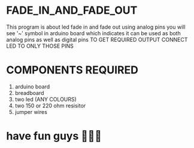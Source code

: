 # FADE_IN_AND_FADE_OUT
This program is about led fade in and fade out using analog pins 
you will see '~' symbol in arduino board which indicates it can be used as both analog pins as well as digital pins
TO GET REQUIRED OUTPUT CONNECT LED TO ONLY THOSE PINS 

# COMPONENTS REQUIRED 

1. arduino board 
2. breadboard
3. two led (ANY COLOURS)
4. two 150 or 220 ohm resisitor
5. jumper wires


# have fun guys 🤪🤪🤪
